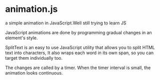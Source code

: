 # animation.js

a simple animation in JavaScript.Well still trying to learn JS

JavaScript animations are done by programming gradual changes in an element's style.

SplitText is an easy to use JavaScript utility that allows you to split HTML text into characters, It also wraps each word in its own span, so you can target them individually too.

The changes are called by a timer. When the timer interval is small, the animation looks continuous.
